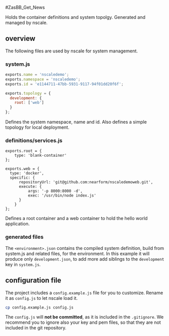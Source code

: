 #ZasBB_Get_News

Holds the container definitions and system topolgy. Generated and managed by nscale.

## overview
The following files are used by nscale for system management.

### system.js

```js
exports.name = 'nscaledemo';
exports.namespace = 'nscaledemo';
exports.id = 'e1144711-47bb-5931-9117-94f01dd20f6f';

exports.topology = {
  development: {
    root: ['web']
  }
};
```

Defines the system namespace, name and id. Also defines a simple topology for local deployment.


### definitions/services.js

```
exports.root = {
    type: 'blank-container'
};

exports.web = {
  type: 'docker',
  specific: {
      repositoryUrl: 'git@github.com:nearform/nscaledemoweb.git',
      execute: {
          args: '-p 8000:8000 -d',
          exec: '/usr/bin/node index.js'
      }
    }
};
```

Defines a root container and a web container to hold the hello world application.

### generated files

The `<environment>.json` contains the compiled system definition, build from system.js and related files, for the environment. In this example it will produce only `development.json`, to add more add siblings to the `development` key in `system.js`.

## configuration file

The project includes a `config.example.js` file for you to customize.
Rename it as `config.js` to let nscale load it.

```bash
cp config.example.js config.js
```

The `config.js` will __not be committed__, as it is included in the `.gitignore`.
We recommend you to ignore also your key and pem files, so that they are
not included in the git repository.
